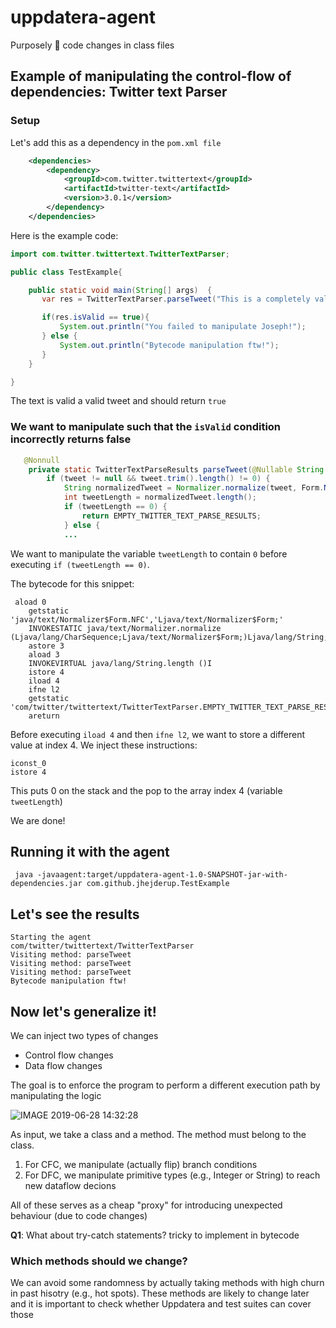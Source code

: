 # uppdatera-agent
Purposely 💉 code changes in class files


## Example of manipulating the control-flow of dependencies: Twitter text Parser

### Setup

Let's add this as a dependency in the `pom.xml file`

```xml
    <dependencies>
        <dependency>
            <groupId>com.twitter.twittertext</groupId>
            <artifactId>twitter-text</artifactId>
            <version>3.0.1</version>
        </dependency>
    </dependencies>
 ```   

Here is the example code:

```java
import com.twitter.twittertext.TwitterTextParser;

public class TestExample{

    public static void main(String[] args)  {
       var res = TwitterTextParser.parseTweet("This is a completely valid Tweet!");

       if(res.isValid == true){
           System.out.println("You failed to manipulate Joseph!");
       } else {
           System.out.println("Bytecode manipulation ftw!");
       }
    }

}
```

The text is valid a valid tweet and should return `true` 

### We want to manipulate such that the `isValid` condition incorrectly returns false

``` java
   @Nonnull
    private static TwitterTextParseResults parseTweet(@Nullable String tweet, @Nonnull TwitterTextConfiguration config, boolean extractURLs) {
        if (tweet != null && tweet.trim().length() != 0) {
            String normalizedTweet = Normalizer.normalize(tweet, Form.NFC);
            int tweetLength = normalizedTweet.length();
            if (tweetLength == 0) {
                return EMPTY_TWITTER_TEXT_PARSE_RESULTS;
            } else {
            ...
```
We want to manipulate the variable  `tweetLength` to contain `0` before executing `if (tweetLength == 0)`.

The bytecode for this snippet:

```
 aload 0
    getstatic 'java/text/Normalizer$Form.NFC','Ljava/text/Normalizer$Form;'
    INVOKESTATIC java/text/Normalizer.normalize (Ljava/lang/CharSequence;Ljava/text/Normalizer$Form;)Ljava/lang/String;
    astore 3
    aload 3
    INVOKEVIRTUAL java/lang/String.length ()I
    istore 4
    iload 4
    ifne l2
    getstatic 'com/twitter/twittertext/TwitterTextParser.EMPTY_TWITTER_TEXT_PARSE_RESULTS','Lcom/twitter/twittertext/TwitterTextParseResults;'
    areturn
```

Before executing `iload 4` and then `ifne l2`, we want to store a different value at index 4. We inject these instructions:

```
iconst_0
istore 4
```

This puts 0 on the stack and the pop to the array index 4 (variable `tweetLength`)

We are done!

## Running it with the agent
```jshelllanguage
 java -javaagent:target/uppdatera-agent-1.0-SNAPSHOT-jar-with-dependencies.jar com.github.jhejderup.TestExample
```

## Let's see the results

```
Starting the agent
com/twitter/twittertext/TwitterTextParser
Visiting method: parseTweet
Visiting method: parseTweet
Visiting method: parseTweet
Bytecode manipulation ftw!
```
## Now let's generalize it!

We can inject two types of changes

 - Control flow changes
 - Data flow changes

The goal is to enforce the program to perform a different execution path by manipulating the logic

![IMAGE 2019-06-28 14:32:28](https://user-images.githubusercontent.com/2521475/60342367-946ddd80-99b1-11e9-937b-02c063925a5a.jpg)

As input, we take a class and a method. The method must belong to the class.

1. For CFC, we manipulate (actually flip) branch conditions 
2. For DFC, we manipulate primitive types (e.g., Integer or String) to reach new dataflow decions

All of these serves as a cheap "proxy" for introducing unexpected behaviour (due to code changes)

**Q1**: What about try-catch statements? tricky to implement in bytecode

### Which methods should we change?

We can avoid some randomness by actually taking methods with high churn in past hisotry (e.g., hot spots). These methods are likely to change later and it is important to check whether Uppdatera and test suites can cover those



 

